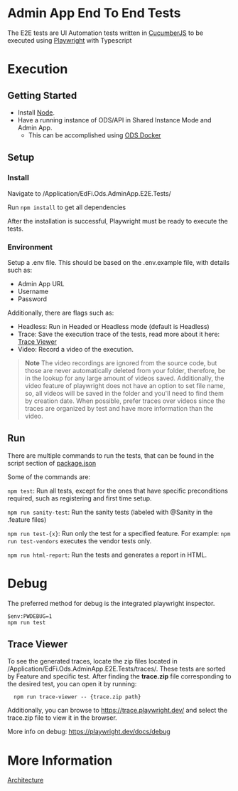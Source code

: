 # Admin App End To End Tests

The E2E tests are UI Automation tests written in [CucumberJS](https://cucumber.io/) to be executed using [Playwright](https://playwright.dev/) with Typescript

# Execution

## Getting Started

- Install [Node](https://nodejs.org/en/download/).
- Have a running instance of ODS/API in Shared Instance Mode and Admin App. 
    - This can be accomplished using [ODS Docker](https://github.com/Ed-Fi-Alliance-OSS/Ed-Fi-ODS-Docker) 

## Setup

### Install 

Navigate to /Application/EdFi.Ods.AdminApp.E2E.Tests/

Run `npm install` to get all dependencies

After the installation is successful, Playwright must be ready to execute the tests.

### Environment

Setup a .env file. This should be based on the .env.example file, with details such as:
    
- Admin App URL 
- Username
- Password

Additionally, there are flags  such as:
- Headless: Run in Headed or Headless mode (default is Headless)
- Trace: Save the execution trace of the tests, read more about it here: [Trace Viewer](https://playwright.dev/docs/trace-viewer)
- Video: Record a video of the execution.

> **Note**
> The video recordings are ignored from the source code, but those are never automatically deleted from your folder, therefore, be in the lookup for any large amount of videos saved.
> Additionally, the video feature of playwright does not have an option to set file name, so, all videos will be saved in the folder and you'll need to find them by creation date.
> When possible, prefer traces over videos since the traces are organized by test and have more information than the video.


## Run

There are multiple commands to run the tests, that can be found in the script section of [package.json](package.json)

Some of the commands are:

`npm test`: Run all tests, except for the ones that have specific preconditions required, such as registering and first time setup.

`npm run sanity-test`: Run the sanity tests (labeled with @Sanity in the .feature files)

`npm run test-{x}`: Run only the test for a specified feature. For example: `npm run test-vendors` executes the vendor tests only.

`npm run html-report`: Run the tests and generates a report in HTML.


# Debug

The preferred method for debug is the integrated playwright inspector.

```
$env:PWDEBUG=1
npm run test
```

## Trace Viewer

To see the generated traces, locate the zip files located in /Application/EdFi.Ods.AdminApp.E2E.Tests/traces/. These tests are sorted by Feature and specific test. After finding the **trace.zip** file corresponding to the desired test, you can open it by running:

```
  npm run trace-viewer -- {trace.zip path}
```

Additionally, you can browse to https://trace.playwright.dev/ and select the trace.zip file to view it in the browser.

More info on debug: https://playwright.dev/docs/debug

# More Information

[Architecture](./ARCHITECTURE.md)
